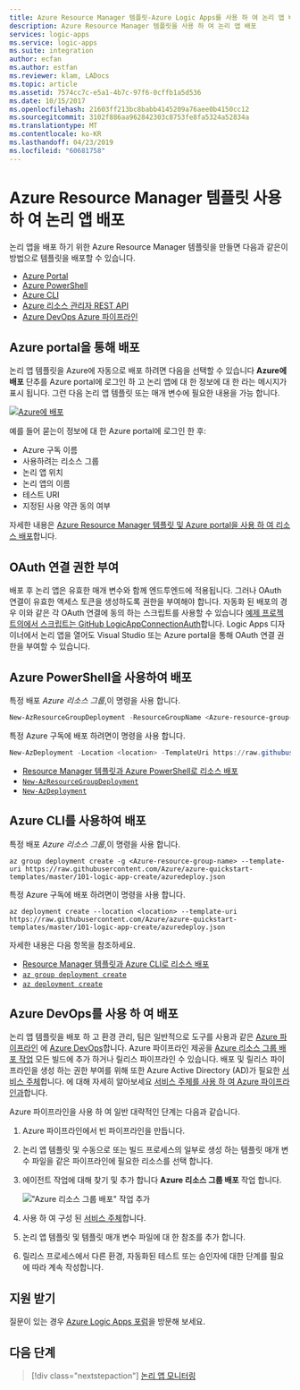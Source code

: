 ```yaml
---
title: Azure Resource Manager 템플릿-Azure Logic Apps를 사용 하 여 논리 앱 배포
description: Azure Resource Manager 템플릿을 사용 하 여 논리 앱 배포
services: logic-apps
ms.service: logic-apps
ms.suite: integration
author: ecfan
ms.author: estfan
ms.reviewer: klam, LADocs
ms.topic: article
ms.assetid: 7574cc7c-e5a1-4b7c-97f6-0cffb1a5d536
ms.date: 10/15/2017
ms.openlocfilehash: 21603ff213bc8babb4145209a76aee0b4150cc12
ms.sourcegitcommit: 3102f886aa962842303c8753fe8fa5324a52834a
ms.translationtype: MT
ms.contentlocale: ko-KR
ms.lasthandoff: 04/23/2019
ms.locfileid: "60681758"
---
```

# <a name="deploy-logic-apps-with-azure-resource-manager-templates"></a>Azure Resource Manager 템플릿 사용 하 여 논리 앱 배포

논리 앱을 배포 하기 위한 Azure Resource Manager 템플릿을 만들면 다음과 같은이 방법으로 템플릿을 배포할 수 있습니다.

* [Azure Portal](#portal)
* [Azure PowerShell](#powershell)
* [Azure CLI](#cli)
* [Azure 리소스 관리자 REST API](../azure-resource-manager/resource-group-template-deploy-rest.md)
* [Azure DevOps Azure 파이프라인](#azure-pipelines)

<a name="portal"></a>

## <a name="deploy-through-azure-portal"></a>Azure portal을 통해 배포

논리 앱 템플릿을 Azure에 자동으로 배포 하려면 다음을 선택할 수 있습니다 **Azure에 배포** 단추를 Azure portal에 로그인 하 고 논리 앱에 대 한 정보에 대 한 라는 메시지가 표시 됩니다. 그런 다음 논리 앱 템플릿 또는 매개 변수에 필요한 내용을 가능 합니다.

[![Azure에 배포](./media/logic-apps-create-deploy-azure-resource-manager-templates/deploybutton.png)](https://portal.azure.com/#create/Microsoft.Template/uri/https%3A%2F%2Fraw.githubusercontent.com%2FAzure%2Fazure-quickstart-templates%2Fmaster%2F101-logic-app-create%2Fazuredeploy.json)

예를 들어 묻는이 정보에 대 한 Azure portal에 로그인 한 후:

* Azure 구독 이름
* 사용하려는 리소스 그룹
* 논리 앱 위치
* 논리 앱의 이름
* 테스트 URI
* 지정된 사용 약관 동의 여부

자세한 내용은 [Azure Resource Manager 템플릿 및 Azure portal을 사용 하 여 리소스 배포](../azure-resource-manager/resource-group-template-deploy-portal.md)합니다.

## <a name="authorize-oauth-connections"></a>OAuth 연결 권한 부여

배포 후 논리 앱은 유효한 매개 변수와 함께 엔드투엔드에 적용됩니다. 그러나 OAuth 연결이 유효한 액세스 토큰을 생성하도록 권한을 부여해야 합니다. 자동화 된 배포의 경우 이와 같은 각 OAuth 연결에 동의 하는 스크립트를 사용할 수 있습니다 [예제 프로젝트의에서 스크립트는 GitHub LogicAppConnectionAuth](https://github.com/logicappsio/LogicAppConnectionAuth)합니다. Logic Apps 디자이너에서 논리 앱을 열어도 Visual Studio 또는 Azure portal을 통해 OAuth 연결 권한을 부여할 수 있습니다.

<a name="powershell"></a>

## <a name="deploy-with-azure-powershell"></a>Azure PowerShell을 사용하여 배포

특정 배포 *Azure 리소스 그룹*,이 명령을 사용 합니다.

```powershell
New-AzResourceGroupDeployment -ResourceGroupName <Azure-resource-group-name> -TemplateUri https://raw.githubusercontent.com/Azure/azure-quickstart-templates/master/101-logic-app-create/azuredeploy.json 
```

특정 Azure 구독에 배포 하려면이 명령을 사용 합니다.

```powershell
New-AzDeployment -Location <location> -TemplateUri https://raw.githubusercontent.com/Azure/azure-quickstart-templates/master/101-logic-app-create/azuredeploy.json 
```

* [Resource Manager 템플릿과 Azure PowerShell로 리소스 배포](https://docs.microsoft.com/azure/azure-resource-manager/resource-group-template-deploy)
* [`New-AzResourceGroupDeployment`](https://docs.microsoft.com/powershell/module/azurerm.resources/new-azurermresourcegroupdeployment)
* [`New-AzDeployment`](/powershell/module/az.resources/new-azdeployment)

<a name="cli"></a>

## <a name="deploy-with-azure-cli"></a>Azure CLI를 사용하여 배포

특정 배포 *Azure 리소스 그룹*,이 명령을 사용 합니다.

```azurecli
az group deployment create -g <Azure-resource-group-name> --template-uri https://raw.githubusercontent.com/Azure/azure-quickstart-templates/master/101-logic-app-create/azuredeploy.json
```

특정 Azure 구독에 배포 하려면이 명령을 사용 합니다.

```azurecli
az deployment create --location <location> --template-uri https://raw.githubusercontent.com/Azure/azure-quickstart-templates/master/101-logic-app-create/azuredeploy.json
```

자세한 내용은 다음 항목을 참조하세요. 

* [Resource Manager 템플릿과 Azure CLI로 리소스 배포](../azure-resource-manager/resource-group-template-deploy-cli.md) 
* [`az group deployment create`](https://docs.microsoft.com/cli/azure/group/deployment?view=azure-cli-latest#az-group-deployment-create)
* [`az deployment create`](https://docs.microsoft.com/cli/azure/deployment?view=azure-cli-latest#az-deployment-create)

<a name="azure-pipelines"></a>

## <a name="deploy-with-azure-devops"></a>Azure DevOps를 사용 하 여 배포

논리 앱 템플릿을 배포 하 고 환경 관리, 팀은 일반적으로 도구를 사용과 같은 [Azure 파이프라인](https://docs.microsoft.com/azure/devops/pipelines/get-started/what-is-azure-pipelines) 에 [Azure DevOps](https://docs.microsoft.com/azure/devops/user-guide/what-is-azure-devops-services)합니다. Azure 파이프라인 제공을 [Azure 리소스 그룹 배포 작업](https://github.com/Microsoft/azure-pipelines-tasks/tree/master/Tasks/AzureResourceGroupDeploymentV2) 모든 빌드에 추가 하거나 릴리스 파이프라인 수 있습니다.
배포 및 릴리스 파이프라인을 생성 하는 권한 부여를 위해 또한 Azure Active Directory (AD)가 필요한 [서비스 주체](../active-directory/develop/app-objects-and-service-principals.md)합니다. 에 대해 자세히 알아보세요 [서비스 주체를 사용 하 여 Azure 파이프라인과](https://docs.microsoft.com/azure/devops/pipelines/library/connect-to-azure)합니다. 

Azure 파이프라인을 사용 하 여 일반 대략적인 단계는 다음과 같습니다.

1. Azure 파이프라인에서 빈 파이프라인을 만듭니다.

1. 논리 앱 템플릿 및 수동으로 또는 빌드 프로세스의 일부로 생성 하는 템플릿 매개 변수 파일을 같은 파이프라인에 필요한 리소스를 선택 합니다.

1. 에이전트 작업에 대해 찾기 및 추가 합니다 **Azure 리소스 그룹 배포** 작업 합니다.

   !["Azure 리소스 그룹 배포" 작업 추가](./media/logic-apps-create-deploy-template/add-azure-resource-group-deployment-task.png)

1. 사용 하 여 구성 된 [서비스 주체](https://docs.microsoft.com/azure/devops/pipelines/library/connect-to-azure)합니다. 

1. 논리 앱 템플릿 및 템플릿 매개 변수 파일에 대 한 참조를 추가 합니다.

1. 릴리스 프로세스에서 다른 환경, 자동화된 테스트 또는 승인자에 대한 단계를 필요에 따라 계속 작성합니다.

## <a name="get-support"></a>지원 받기

질문이 있는 경우 [Azure Logic Apps 포럼](https://social.msdn.microsoft.com/Forums/en-US/home?forum=azurelogicapps)을 방문해 보세요.

## <a name="next-steps"></a>다음 단계

> [!div class="nextstepaction"]
> [논리 앱 모니터링](../logic-apps/logic-apps-monitor-your-logic-apps.md)
